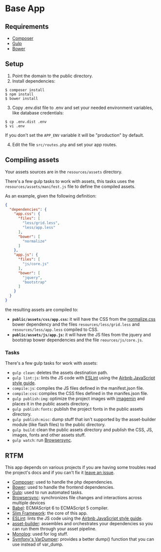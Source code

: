 Base App
=======

## Requirements

* [Composer](https://getcomposer.org/)
* [Gulp](http://gulpjs.com/)
* [Bower](http://bower.io/)

## Setup

1. Point the domain to the public directory.
2. Install dependencies:

  ```shell
  $ composer install
  $ npm install
  $ bower install
  ```

3. Copy .env.dist file to .env and set your needed environment variables, like database
credentials:

  ```shell
  $ cp .env.dist .env
  $ vi .env
  ```

  If you don't set the `APP_ENV` variable it will be "production" by default.

4. Edit the file `src/routes.php` and set your app routes.

## Compiling assets

Your assets sources are in the `resources/assets` directory.

There's a few gulp tasks to work with assets, this tasks uses the `resources/assets/manifest.js` file to define the compiled assets.

As an example, given the following definition:

```json
{
  "dependencies": {
    "app.css": {
      "files": [
        "less/grid.less",
        "less/app.less"
      ],
      "bower": [
        "normalize"
      ]
    },
    "app.js": {
      "files": [
        "js/core.js"
      ],
      "bower": [
        "jquery",
        "bootstrap"
      ]
    }
  }
}
```

the resulting assets are compiled to:

* **`public/assets/css/app.css`:** it will have the CSS from the [normalize.css](https://github.com/necolas/normalize.css) bower dependency and the files `resources/less/grid.less` and `resources/less/app.less` compiled to CSS.
* **`public/assets/js/app.js`:** it will have the JS files from the jquery and bootstrap bower dependencies and the file `reources/js/core.js`.

### Tasks

There's a few gulp tasks for work with assets:

* `gulp clean`: deletes the assets destination path.
* `gulp lint:js`: lints the JS code with [ESLint](http://eslint.org/) using the [Airbnb JavaScript style guide](https://github.com/airbnb/javascript/).
* `compile:js`: compiles the JS files defined in the manifest.json file.
* `compile:css`: compiles the CSS files defined in the manifes.json file.
* `gulp publish:img`: optimize the project images with [imagemin](https://github.com/imagemin/imagemin) and places it in the public assets directory.
* `gulp publish:fonts`: publish the project fonts in the public assets directory.
* `gulp publish:misc`: dump stuff that isn't supported by the asset-builder module (like flash files) to the public directory.
* `gulp build`: clean the public assets directory and publish the CSS, JS, images, fonts and other assets stuff.
* `gulp watch`: run [Browsersync](http://www.browsersync.io/).

## RTFM

This app depends on various projects if you are having some troubles read the project's docs and if you can't fix it  [leave an issue](https://github.com/sebacruz/baseapp/issues).

* [Composer](https://getcomposer.org/): used to handle the php dependencies.
* [Bower](http://bower.io/): used to handle the frontend dependencies.
* [Gulp](http://gulpjs.com/): used to run automated tasks.
* [Browsersync](http://www.browsersync.io/): synchronizes file changes and interactions across multiple devices
* [Babel](https://babeljs.io/): ECMAScript 6 to ECMAScript 5 compiler.
* [Slim Framework](http://www.slimframework.com/): the core of this app.
* [ESLint](http://eslint.org/): lints the JS code using the [Airbnb JavaScript style guide](https://github.com/airbnb/javascript/).
* [asset-builder](https://github.com/austinpray/asset-builder): assembles and orchestrates your dependencies so you can run them through your asset pipeline.
* [Monolog](https://github.com/Seldaek/monolog): used for log stuff.
* [Symfony's VarDumper](http://symfony.com/doc/current/components/var_dumper/introduction.html): provides a better dump() function that you can use instead of var_dump.

